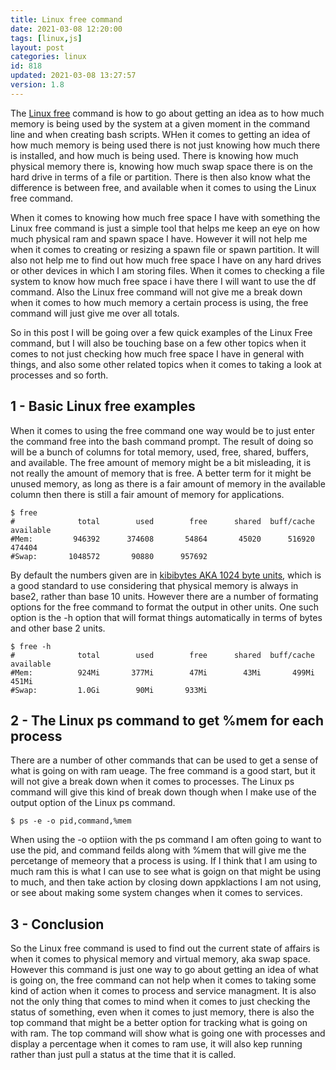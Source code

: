 ```yaml
---
title: Linux free command
date: 2021-03-08 12:20:00
tags: [linux,js]
layout: post
categories: linux
id: 818
updated: 2021-03-08 13:27:57
version: 1.8
---
```


The [Linux free](https://linuxize.com/post/free-command-in-linux/) command is how to go about getting an idea as to how much memory is being used by the system at a given moment in the command line and when creating bash scripts. WHen it comes to getting an idea of how much memory is being used there is not just knowing how much there is installed, and how much is being used. There is knowing how much physical memory there is, knowing how much swap space there is on the hard drive in terms of a file or partition. There is then also know what the difference is between free, and available when it comes to using the Linux free command.

When it comes to knowing how much free space I have with something the Linux free command is just a simple tool that helps me keep an eye on how much physical ram and spawn space I have. However it will not help me when it comes to creating or resizing a spawn file or spawn partition. It will also not help me to find out how much free space I have on any hard drives or other devices in which I am storing files. When it comes to checking a file system to know how much free space i have there I will want to use the df command. Also the Linux free command will not give me a break down when it comes to how much memory a certain process is using, the free command will just give me over all totals.

So in this post I will be going over a few quick examples of the Linux Free command, but I will also be touching base on a few other topics when it comes to not just checking how much free space I have in general with things, and also some other related topics when it comes to taking a look at processes and so forth.

<!-- more -->


## 1 - Basic Linux free examples

When it comes to using the free command one way would be to just enter the command free into the bash command prompt. The result of doing so will be a bunch of columns for total memory, used, free, shared, buffers, and available. The free amount of memory might be a bit misleading, it is not really the amount of memory that is free. A better term for it might be unused memory, as long as there is a fair amount of memory in the available column then there is still a fair amount of memory for applications.

```
$ free
#              total        used        free      shared  buff/cache   available
#Mem:         946392      374608       54864       45020      516920      474404
#Swap:       1048572       90880      957692
```

By default the numbers given are in [kibibytes AKA 1024 byte units](https://www.logicmonitor.com/blog/what-the-hell-is-a-kibibyte), which is a good standard to use considering that physical memory is always in base2, rather than base 10 units. However there are a number of formating options for the free command to format the output in other units. One such option is the -h option that will format things automatically in terms of bytes and other base 2 units.

``` 
$ free -h
#              total        used        free      shared  buff/cache   available
#Mem:          924Mi       377Mi        47Mi        43Mi       499Mi       451Mi
#Swap:         1.0Gi        90Mi       933Mi
```

## 2 - The Linux ps command to get %mem for each process

There are a number of other commands that can be used to get a sense of what is going on with ram ueage. The free command is a good start, but it will not give a break down when it comes to processes. The Linux ps command will give this kind of break down though when I make use of the output option of the Linux ps command.

```
$ ps -e -o pid,command,%mem
```

When using the -o optiion with the ps command I am often going to want to use the pid, and command feilds along with \%mem that will give me the percetange of memeory that a process is using. If I think that I am using to much ram this is what I can use to see what is goign on that might be using to much, and then take action by closing down appklactions I am not using, or see about making some system changes when it comes to services.

## 3 - Conclusion

So the Linux free command is used to find out the current state of affairs is when it comes to physical memory and virtual memory, aka swap space. However this command is just one way to go about getting an idea of what is going on, the free command can not help when it comes to taking some kind of action when it comes to process and service managment. It is also not the only thing that comes to mind when it comes to just checking the status of something, even when it comes to just memory, there is also the top command that might be a better option for tracking what is going on with ram. The top command will show what is going one with processes and display a percentage when it comes to ram use, it will also kep running rather than just pull a status at the time that it is called.
